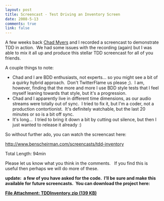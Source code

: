 ```yaml
--- 
layout: post
title: Screencast - Test Driving an Inventory Screen
date: 2008-5-13
comments: true
link: false
---
```

<p>A few weeks back <a href="http://chadmyers.lostechies.com/" target="_blank">Chad Myers</a> and I recorded a screencast to demonstrate TDD in action.&nbsp; We had some issues with the recording (again) but I was able to mix it all up and produce this stellar TDD screencast for all of you friends.</p><p>A couple things to note:</p><ul><li>Chad and I are BDD enthusiasts, not experts... so you might see a bit of a quirky hybrid approach.&nbsp; Don't TwitterFlame us please ;).&nbsp; I am, however, finding that the more and more I use BDD style tests that I feel myself leaning towards that style, but it's a progression.</li><li>Chad and I apparently live in different time dimensions, as our audio streams were totally out of sync.&nbsp; I tried to fix it, but I'm a coder, not a production contortionist.&nbsp; It's definitely watchable, but the last 20 minutes or so is a bit off sync.</li><li>It's long...&nbsp; I tried to bring it down a bit by cutting out silence, but then I just wanted to release it already :)</li></ul><p>So without further ado, you can watch the screencast here:</p><p><a href="http://www.benscheirman.com/screencasts/tdd-inventory">http://www.benscheirman.com/screencasts/tdd-inventory</a></p><p>Total Length: 94min</p><p>Please let us know what you think in the comments.&nbsp;&nbsp; If you find this is useful then perhaps we will do more of these.</p><p><strong>update:&nbsp; a few of you have asked for the code.&nbsp; I&rsquo;ll be sure and make this available for future screencasts.&nbsp; You can download the project here: </strong></p><p><a href="http://www.flux88.com/uploads/TDDInventory.zip" target="_blank"><strong>File Attachment: TDDInventory.zip (139 KB)</strong></a></p>
